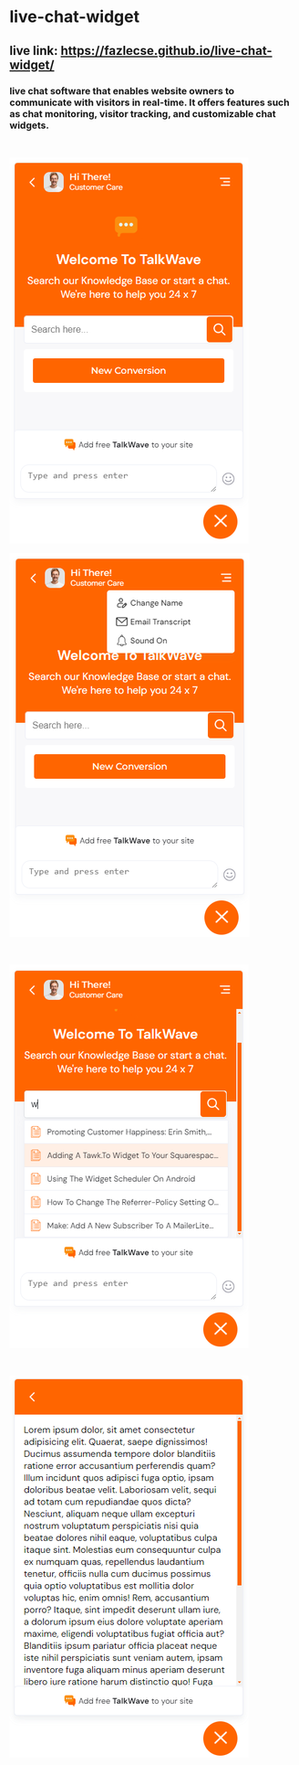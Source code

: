 # live-chat-widget
## live link: https://fazlecse.github.io/live-chat-widget/
### live chat software that enables website owners to communicate with visitors in real-time. It offers features such as chat monitoring, visitor tracking, and customizable chat widgets. 
<br>

![alt text](image.png)
<br>

![alt text](image-1.png)

<br>

![alt text](image-2.png)

<br>

![alt text](image-3.png)